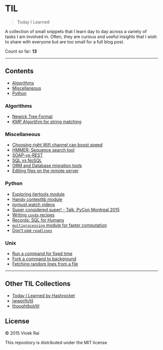 # TIL

> Today I Learned

A collection of small snippets that I learn day to day across a variety of tasks
I am involved in. Often, they are curious and useful insights that I wish to
share with everyone but are too small for a full blog post.

Count so far: **13**

---

## Contents
* [Algorithms](#algorithms)
* [Miscellaneous](#miscellaneous)
* [Python](#python)

### Algorithms
* [Newick Tree Format](algorithms/newick-tree-format.md)
* [KMP Algorithm for string matching](algorithms/kmp-matcher.md)

### Miscellaneous

* [Choosing right Wifi channel can boost speed](misc/choosing-wifi-channel.md)
* [HMMER: Sequence search tool](misc/hmmer.md)
* [SOAP-vs-REST](misc/SOAP-vs-REST.md)
* [SQL vs NoSQL](misc/databases.md)
* [ORM and Database migration tools](python/sql-orm.md)
* [Editing files on the remote server](misc/editing-remote-file.md)

### Python

* [Exploring itertools module](python/itertools-module.md)
* [Handy contextlib module](python/contextlib-with.md)
* [pymust.watch videos](python/pymust-watch.md)
* [Super considered super! - Talk, PyCon Montreal 2015](python/super-talk.md)
* [Writing `conda` recipes](python/conda-recipes.md)
* [Records: SQL for Humans](python/records-sql.md)
* [`multiprocessing` module for faster computation](python/optimize-pandas-mp.md)
* [Don't use `readlines`](python/dont-use-readlines.md)

### Unix
* [Run a command for fixed time](unix/timeout.md)
* [Fork a command to background](unix/fork-to-bg.md)
* [Fetching random lines from a file](unix/random-lines.md)

---

## Other TIL Collections

* [Today I Learned by Hashrocket](https://til.hashrocket.com)
* [jwworth/til](https://github.com/jwworth/til)
* [thoughtbot/til](https://github.com/thoughtbot/til)

## License

© 2015 Vivek Rai

This repository is distributed under the MIT license
